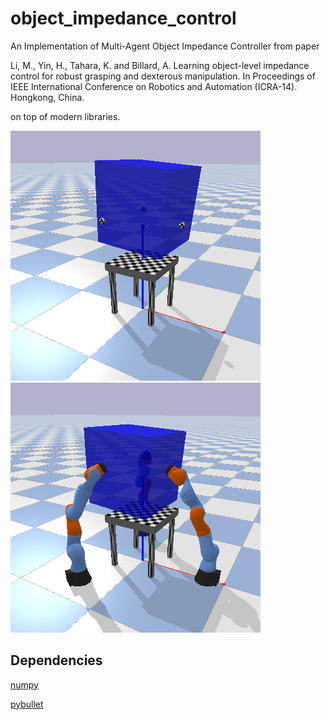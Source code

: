 # object_impedance_control
An Implementation of Multi-Agent Object Impedance Controller from paper

Li, M., Yin, H., Tahara, K. and Billard, A. Learning object-level impedance control for robust grasping and dexterous manipulation. In Proceedings of IEEE International Conference on Robotics and Automation (ICRA-14). Hongkong, China.

on top of modern libraries.

<img src="./imgs/multiagentbox.png" width="400" />    <img src="./imgs/multiarmbox.png" width="400" />

## Dependencies

[numpy](https://numpy.org/)

[pybullet](https://github.com/bulletphysics/bullet3)
